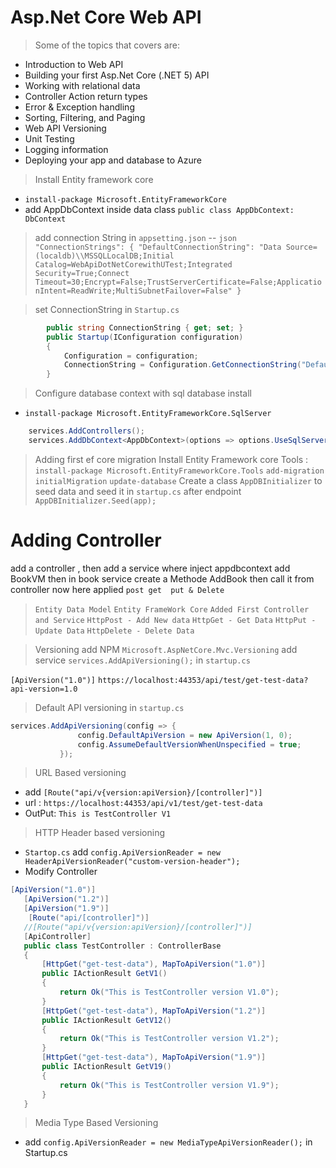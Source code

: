 ﻿# Asp.Net Core Web API 

> Some of the topics that covers are:

- Introduction to Web API
- Building your first Asp.Net Core (.NET 5) API
- Working with relational data
- Controller Action return types
- Error & Exception handling
- Sorting, Filtering, and Paging
- Web API Versioning
- Unit Testing
- Logging information
- Deploying your app and database to Azure

> Install Entity framework core 
- `install-package Microsoft.EntityFrameworkCore`
- add AppDbContext inside data  class `public class AppDbContext: DbContext`
> add connection String in `appsetting.json`
-- ```json 
    "ConnectionStrings": {
           "DefaultConnectionString": "Data Source=(localdb)\\MSSQLLocalDB;Initial Catalog=WebApiDotNetCorewithUTest;Integrated Security=True;Connect Timeout=30;Encrypt=False;TrustServerCertificate=False;ApplicationIntent=ReadWrite;MultiSubnetFailover=False"
     }```

> set ConnectionString in `Startup.cs` 
```cs
        public string ConnectionString { get; set; }
        public Startup(IConfiguration configuration)
        {
            Configuration = configuration;
            ConnectionString = Configuration.GetConnectionString("DefaultConnectionString");
        }
```
> Configure database context with sql database install 
- `install-package Microsoft.EntityFrameworkCore.SqlServer`
```cs
    services.AddControllers();
    services.AddDbContext<AppDbContext>(options => options.UseSqlServer(ConnectionString));
```
> Adding first ef core migration 
 Install Entity Framework core Tools : `install-package Microsoft.EntityFrameworkCore.Tools` 
 `add-migration initialMigration` `update-database`
 Create a class `AppDBInitializer` to seed data and seed it in `startup.cs` after endpoint `AppDBInitializer.Seed(app);`

 # Adding Controller 
  
 add a controller , then add a service where inject appdbcontext add BookVM  then in book service create a Methode AddBook then call it from controller 
 now here applied `post get  put & Delete `

> `Entity Data Model`  `Entity FrameWork Core`  `Added First Controller and Service` 
`HttpPost - Add New data`  `HttpGet - Get Data`  `HttpPut -Update Data` `HttpDelete - Delete Data` 


 

 > Versioning 
 add NPM `Microsoft.AspNetCore.Mvc.Versioning` add service `services.AddApiVersioning();` in `startup.cs`
 
 `[ApiVersion("1.0")]`
 `https://localhost:44353/api/test/get-test-data?api-version=1.0`
 
 > Default API versioning in `startup.cs`
 ```cs
 services.AddApiVersioning(config => {
                config.DefaultApiVersion = new ApiVersion(1, 0);
                config.AssumeDefaultVersionWhenUnspecified = true;
            });
 ```
 > URL Based versioning 
 
 - add  `[Route("api/v{version:apiVersion}/[controller]")]` 
 - url : `https://localhost:44353/api/v1/test/get-test-data`
 - OutPut: `This is TestController V1`
 
 > HTTP Header based versioning 
 
 - `Startop.cs` add `config.ApiVersionReader = new HeaderApiVersionReader("custom-version-header");`
 - Modify Controller 
 ```cs
 [ApiVersion("1.0")]
    [ApiVersion("1.2")]
    [ApiVersion("1.9")]
     [Route("api/[controller]")]
    //[Route("api/v{version:apiVersion}/[controller]")]
    [ApiController]
    public class TestController : ControllerBase
    {
        [HttpGet("get-test-data"), MapToApiVersion("1.0")]
        public IActionResult GetV1()
        {
            return Ok("This is TestController version V1.0");
        }
        [HttpGet("get-test-data"), MapToApiVersion("1.2")]
        public IActionResult GetV12()
        {
            return Ok("This is TestController version V1.2");
        }
        [HttpGet("get-test-data"), MapToApiVersion("1.9")]
        public IActionResult GetV19()
        {
            return Ok("This is TestController version V1.9");
        }
    }
 ```

 > Media Type Based Versioning 
- add `config.ApiVersionReader = new MediaTypeApiVersionReader();` in Startup.cs 









